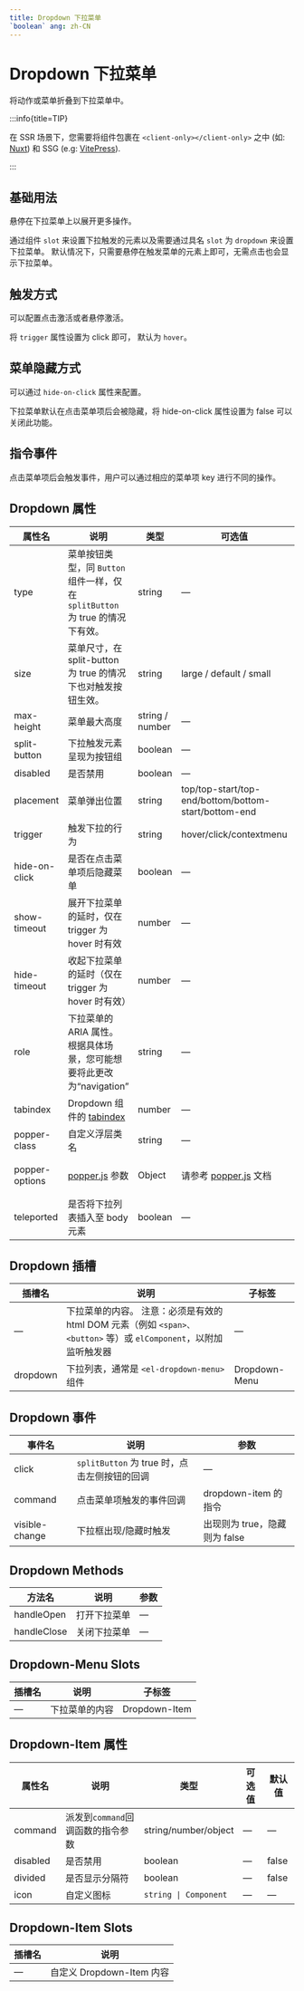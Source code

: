 ```yaml
---
title: Dropdown 下拉菜单
`boolean` ang: zh-CN
---
```


# Dropdown 下拉菜单

将动作或菜单折叠到下拉菜单中。

:::info{title=TIP}

在 SSR 场景下，您需要将组件包裹在 `<client-only></client-only>` 之中 (如: [Nuxt](https://nuxt.com/v3)) 和 SSG (e.g: [VitePress](https://vitepress.vuejs.org/)).

:::

## 基础用法

悬停在下拉菜单上以展开更多操作。

通过组件 `slot` 来设置下拉触发的元素以及需要通过具名 `slot` 为 `dropdown` 来设置下拉菜单。 默认情况下，只需要悬停在触发菜单的元素上即可，无需点击也会显示下拉菜单。

<code src="./basic-usage.tsx"></code>

<!-- ## 触发对象

可使用按钮触发下拉菜单。

设置 `splitButton` 属性来让触发下拉元素呈现为按钮组，左边是功能按钮，右边是触发下拉菜单的按钮，设置为 `true` 即可。 如果你想要在第三和第四个选项之间添加一个分隔符，你只需要为第四个选项添加一个 `divider` 的 CSS class。

<code src="./triggering-element.tsx"></code> -->

## 触发方式

可以配置点击激活或者悬停激活。

将 `trigger` 属性设置为 click 即可， 默认为 `hover`。

<code src="./triggering-element.tsx"></code>

## 菜单隐藏方式

可以通过 `hide-on-click` 属性来配置。

下拉菜单默认在点击菜单项后会被隐藏，将 hide-on-click 属性设置为 false 可以关闭此功能。

<code src="./menu-hiding-behavior.tsx"></code>

## 指令事件

点击菜单项后会触发事件，用户可以通过相应的菜单项 key 进行不同的操作。

<code src="./command-event.tsx"></code>

<!-- ## 下拉方法

您可以手动使用 `手动打开` 或 `手动关闭下拉菜单以打开或关闭`

<code src="./dropdown-methods.tsx"></code> -->

<!-- ## 尺寸

Dropdown 组件提供除了默认值以外的三种尺寸，可以在不同场景下选择合适的尺寸。

使用 `size` 属性配置尺寸，可选的尺寸大小有: `large`, `default` 或 `small`

<code src="./sizes.tsx"></code> -->

## Dropdown 属性

| 属性名         | 说明                                                                                                     | 类型            | 可选值                                                  | 默认值                                                                     |
| -------------- | -------------------------------------------------------------------------------------------------------- | --------------- | ------------------------------------------------------- | -------------------------------------------------------------------------- |
| type           | 菜单按钮类型，同 `Button` 组件一样，仅在 `splitButton` 为 true 的情况下有效。                            | string          | —                                                       | —                                                                          |
| size           | 菜单尺寸，在 split-button 为 true 的情况下也对触发按钮生效。                                             | string          | large / default / small                                 | default                                                                    |
| max-height     | 菜单最大高度                                                                                             | string / number | —                                                       | —                                                                          |
| split-button   | 下拉触发元素呈现为按钮组                                                                                 | boolean         | —                                                       | false                                                                      |
| disabled       | 是否禁用                                                                                                 | boolean         | —                                                       | false                                                                      |
| placement      | 菜单弹出位置                                                                                             | string          | top/top-start/top-end/bottom/bottom-start/bottom-end    | bottom                                                                     |
| trigger        | 触发下拉的行为                                                                                           | string          | hover/click/contextmenu                                 | hover                                                                      |
| hide-on-click  | 是否在点击菜单项后隐藏菜单                                                                               | boolean         | —                                                       | true                                                                       |
| show-timeout   | 展开下拉菜单的延时，仅在 trigger 为 hover 时有效                                                         | number          | —                                                       | 250                                                                        |
| hide-timeout   | 收起下拉菜单的延时（仅在 trigger 为 hover 时有效）                                                       | number          | —                                                       | 150                                                                        |
| role           | 下拉菜单的 ARIA 属性。 根据具体场景，您可能想要将此更改为“navigation”                                    | string          | —                                                       | 'menu'                                                                     |
| tabindex       | Dropdown 组件的 [tabindex](https://developer.mozilla.org/en-US/docs/Web/HTML/Global_attributes/tabindex) | number          | —                                                       | 0                                                                          |
| popper-class   | 自定义浮层类名                                                                                           | string          | —                                                       | —                                                                          |
| popper-options | [popper.js](https://popper.js.org/docs/v2/) 参数                                                         | Object          | 请参考 [popper.js](https://popper.js.org/docs/v2/) 文档 | `{modifiers: [{name: 'computeStyles',options: {gpuAcceleration: false}}]}` |
| teleported     | 是否将下拉列表插入至 body 元素                                                                           | boolean         | —                                                       | true                                                                       |

## Dropdown 插槽

| 插槽名   | 说明                                                                                                              | 子标签        |
| -------- | ----------------------------------------------------------------------------------------------------------------- | ------------- |
| —        | 下拉菜单的内容。 注意：必须是有效的 html DOM 元素（例如 `<span>、<button>` 等）或 `elComponent`，以附加监听触发器 | —             |
| dropdown | 下拉列表，通常是 `<el-dropdown-menu>` 组件                                                                        | Dropdown-Menu |

## Dropdown 事件

| 事件名         | 说明                                         | 参数                          |
| -------------- | -------------------------------------------- | ----------------------------- |
| click          | `splitButton` 为 true 时，点击左侧按钮的回调 | —                             |
| command        | 点击菜单项触发的事件回调                     | dropdown-item 的指令          |
| visible-change | 下拉框出现/隐藏时触发                        | 出现则为 true，隐藏则为 false |

## Dropdown Methods

| 方法名      | 说明         | 参数 |
| ----------- | ------------ | ---- |
| handleOpen  | 打开下拉菜单 | —    |
| handleClose | 关闭下拉菜单 | —    |

## Dropdown-Menu Slots

| 插槽名 | 说明           | 子标签        |
| ------ | -------------- | ------------- |
| —      | 下拉菜单的内容 | Dropdown-Item |

## Dropdown-Item 属性

| 属性名   | 说明                              | 类型                  | 可选值 | 默认值 |
| -------- | --------------------------------- | --------------------- | ------ | ------ |
| command  | 派发到`command`回调函数的指令参数 | string/number/object  | —      | —      |
| disabled | 是否禁用                          | boolean               | —      | false  |
| divided  | 是否显示分隔符                    | boolean               | —      | false  |
| icon     | 自定义图标                        | `string \| Component` | —      | —      |

## Dropdown-Item Slots

| 插槽名 | 说明                      |
| ------ | ------------------------- |
| —      | 自定义 Dropdown-Item 内容 |
